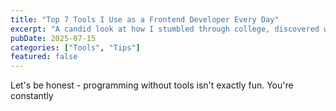 ```yaml
---
title: "Top 7 Tools I Use as a Frontend Developer Every Day"
excerpt: "A candid look at how I stumbled through college, discovered web development, and found my way from procrastination to fullstack passion."
pubDate: 2025-07-15
categories: ["Tools", "Tips"]
featured: false
---
```


Let's be honest - programming without tools isn't exactly fun. You're constantly